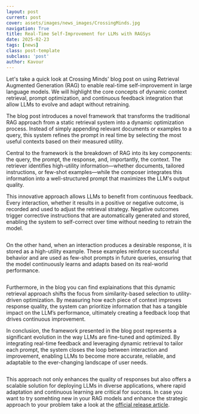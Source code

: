 ```yaml
---
layout: post
current: post
cover: assets/images/news_images/CrossingMinds.jpg
navigation: True
title: Real-Time Self-Improvement for LLMs with RAGSys
date: 2025-02-23
tags: [news]
class: post-template
subclass: 'post'
author: Kavour
---
```



<p>Let's take a quick look at Crossing Minds' blog post on using Retrieval Augmented Generation (RAG) to enable real-time self-improvement in large language models. We will highlight the core concepts of dynamic context retrieval, prompt optimization, and continuous feedback integration that allow LLMs to evolve and adapt without retraining.</p>
  
<p>The blog post introduces a novel framework that transforms the traditional RAG approach from a static retrieval system into a dynamic optimization process. Instead of simply appending relevant documents or examples to a query, this system refines the prompt in real time by selecting the most useful contexts based on their measured utility.</p>
  
<p>Central to the framework is the breakdown of RAG into its key components: the query, the prompt, the response, and, importantly, the context. The retriever identifies high-utility information—whether documents, tailored instructions, or few-shot examples—while the composer integrates this information into a well-structured prompt that maximizes the LLM's output quality.</p>
  
<p>This innovative approach allows LLMs to benefit from continuous feedback. Every interaction, whether it results in a positive or negative outcome, is recorded and used to adjust the retrieval strategy. Negative outcomes trigger corrective instructions that are automatically generated and stored, enabling the system to self-correct over time without needing to retrain the model.</p>

<img src="https://cdn.prod.website-files.com/6303f786c70ac164e9e449f5/67bbf4ef77b800e75f1f5edf_AD_4nXePBFHWWLLs1ojFaVnjJnMjKkgH-9AVA_7cVpUWoWQtRGuN4z7t62Tyi5cXPkH2jk5sHOrscrPAJOqnZRzx2fuDgvCrOghG-RmhXouGECDht9lcVrq6rTq8yqnWulAtRs6ERQU.png" loading="lazy" alt="">

<p>On the other hand, when an interaction produces a desirable response, it is stored as a high-utility example. These examples reinforce successful behavior and are used as few-shot prompts in future queries, ensuring that the model continuously learns and adapts based on its real-world performance.</p>

<img src="https://cdn.prod.website-files.com/6303f786c70ac164e9e449f5/67bbf4ef921f64ec4532e0e9_AD_4nXfWFnIyn9r1BMyQl9McpIEZ37VSz5jlZJcYUSrU3MsWagJN_htwXqgOn0T27T_DYcx94zwjE5vgvUTjF07l1_10Mai_h2HxNlipLD52X_OIs7nLX_qSLiV4mG8dqI2X5Ssl6C-hoA.png" loading="lazy" alt="">

<p>Furthermore, in the blog you can find explainations that this dynamic retrieval approach shifts the focus from similarity-based selection to utility-driven optimization. By measuring how each piece of context improves response quality, the system can prioritize information that has a tangible impact on the LLM’s performance, ultimately creating a feedback loop that drives continuous improvement.</p>
  
<p>In conclusion, the framework presented in the blog post represents a significant evolution in the way LLMs are fine-tuned and optimized. By integrating real-time feedback and leveraging dynamic retrieval to tailor each prompt, the system closes the loop between interaction and improvement, enabling LLMs to become more accurate, reliable, and adaptable to the ever-changing landscape of user needs.</p>

<img src="https://cdn.prod.website-files.com/6303f786c70ac164e9e449f5/67bbf4ef14984cfce8e669e4_AD_4nXc-u_QcY1eXu1Cb4-cL3f-L99CP1v47JiFeYCUvtQ64uIbxvaYGAfJ_Idv05ZU-32AAwJ_D8A0lRkUU0WPf1v1RfEJ7aOCojUnNAKTPtQrN55Ndw6KCo5uMhStKhHOIZV5CfY6Yvw.png" loading="lazy" alt="">

<p>This approach not only enhances the quality of responses but also offers a scalable solution for deploying LLMs in diverse applications, where rapid adaptation and continuous learning are critical for success. In case you want to try somehting new in your RAG models and enhance the strategic approach to your problem take a look at the <a href='https://www.crossingminds.com/blog/closing-the-loop-real-time-self-improvement-for-llms-with-rag'>official release article</a>.</p>
